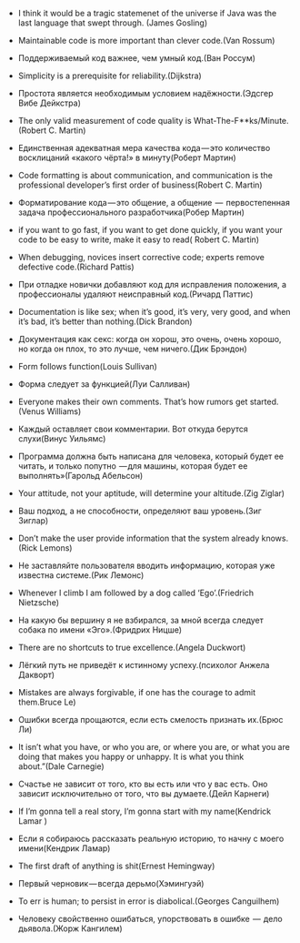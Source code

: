 * I think it would be a tragic statemenet of the universe if Java was the last language that swept through. (James Gosling)

* Maintainable code is more important than clever code.(Van Rossum)
* Поддерживаемый код важнее, чем умный код.(Ван Россум)

* Simplicity is a prerequisite for reliability.(Dijkstra)
* Простота является необходимым условием надёжности.(Эдсгер Вибе Дейкстра)

* The only valid measurement of code quality is What-The-F**ks/Minute.(Robert C. Martin)
* Единственная адекватная мера качества кода — это количество восклицаний «какого чёрта!» в минуту(Роберт Мартин)

* Code formatting is about communication, and communication is the professional developer’s first order of business(Robert C. Martin)
* Форматирование кода — это общение, а общение  —  первостепенная задача профессионального разработчика(Робер Мартин)

* if you want to go fast, if you want to get done quickly, if you want your code to be easy to write, make it easy to read( Robert C. Martin)

* When debugging, novices insert corrective code; experts remove defective code.(Richard Pattis)
* При отладке новички добавляют код для исправления положения, а профессионалы удаляют неисправный код.(Ричард Паттис)

* Documentation is like sex; when it’s good, it’s very, very good, and when it’s bad, it’s better than nothing.(Dick Brandon)
* Документация как секс: когда он хорош, это очень, очень хорошо, но когда он плох, то это лучше, чем ничего.(Дик Брэндон)

* Form follows function(Louis Sullivan)
* Форма следует за функцией(Луи Салливан)

* Everyone makes their own comments. That’s how rumors get started.(Venus Williams)
* Каждый оставляет свои комментарии. Вот откуда берутся слухи(Винус Уильямс)

* Программа должна быть написана для человека, который будет ее читать, и только попутно  — для машины, которая будет ее выполнять»(Гарольд Абельсон)

* Your attitude, not your aptitude, will determine your altitude.(Zig Ziglar)
* Ваш подход, а не способности, определяют ваш уровень.(Зиг Зиглар)

* Don’t make the user provide information that the system already knows.(Rick Lemons)
* Не заставляйте пользователя вводить информацию, которая уже известна системе.(Рик Лемонс)

* Whenever I climb I am followed by a dog called ‘Ego’.(Friedrich Nietzsche)
* На какую бы вершину я не взбирался, за мной всегда следует собака по имени «Эго».(Фридрих Ницше)

* There are no shortcuts to true excellence.(Angela Duckwort)
* Лёгкий путь не приведёт к истинному успеху.(психолог Анжела Дакворт)

* Mistakes are always forgivable, if one has the courage to admit them.Bruce Le)
* Ошибки всегда прощаются, если есть смелость признать их.(Брюс Ли)

* It isn’t what you have, or who you are, or where you are, or what you are doing that makes you happy or unhappy. It is what you think about.”(Dale Carnegie)
* Счастье не зависит от того, кто вы есть или что у вас есть. Оно зависит исключительно от того, что вы думаете.(Дейл Карнеги)

* If I’m gonna tell a real story, I’m gonna start with my name(Kendrick Lamar )
* Если я собираюсь рассказать реальную историю, то начну с моего имени(Кендрик Ламар)

* The first draft of anything is shit(Ernest Hemingway)
* Первый черновик — всегда дерьмо(Хэмингуэй)

* To err is human; to persist in error is diabolical.(Georges Canguilhem)
* Человеку свойственно ошибаться, упорствовать в ошибке  —  дело дьявола.(Жорж Кангилем)
